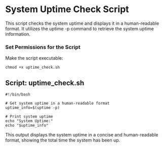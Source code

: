 # System Uptime Check Script

This script checks the system uptime and displays it in a human-readable format. It utilizes the uptime -p command to retrieve the system uptime information.

### Set Permissions for the Script
Make the script executable:
```
chmod +x uptime_check.sh
```

## Script: uptime_check.sh
```
#!/bin/bash

# Get system uptime in a human-readable format
uptime_info=$(uptime -p)

# Print system uptime
echo "System Uptime:"
echo "$uptime_info"
```
This output displays the system uptime in a concise and human-readable format, showing the total time the system has been up.
